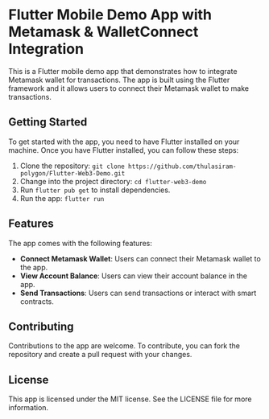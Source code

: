 # Flutter Mobile Demo App with Metamask & WalletConnect Integration

This is a Flutter mobile demo app that demonstrates how to integrate Metamask wallet for transactions. The app is built using the Flutter framework and it allows users to connect their Metamask wallet to make transactions.

## Getting Started

To get started with the app, you need to have Flutter installed on your machine. Once you have Flutter installed, you can follow these steps:

1. Clone the repository: `git clone https://github.com/thulasiram-polygon/Flutter-Web3-Demo.git`
2. Change into the project directory: `cd flutter-web3-demo`
3. Run `flutter pub get` to install dependencies.
4. Run the app: `flutter run`

## Features

The app comes with the following features:

- **Connect Metamask Wallet**: Users can connect their Metamask wallet to the app.
- **View Account Balance**: Users can view their account balance in the app.
- **Send Transactions**: Users can send transactions or interact with smart contracts.

<!-- ## Screenshots

Here are some screenshots of the app in action:

![Screenshot 1](/screenshots/screenshot_1.png "Screenshot 1")
![Screenshot 2](/screenshots/screenshot_2.png "Screenshot 2")
![Screenshot 3](/screenshots/screenshot_3.png "Screenshot 3") -->

## Contributing

Contributions to the app are welcome. To contribute, you can fork the repository and create a pull request with your changes.

## License

This app is licensed under the MIT license. See the LICENSE file for more information.

<!-- ## Acknowledgements

The app was built using the following packages:

## Contact

If you have any questions or suggestions, feel free to contact the app maintainer at `maintainer@example.com`. -->
